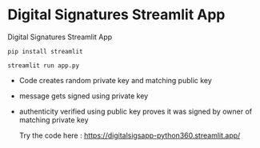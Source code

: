 # Digital Signatures Streamlit App
Digital Signatures Streamlit App

    pip install streamlit
    
    streamlit run app.py


- Code creates random private key and matching public key
- message gets signed using private key
- authenticity verified using public key proves it was signed by owner of matching private key

  Try the code here : https://digitalsigsapp-python360.streamlit.app/

